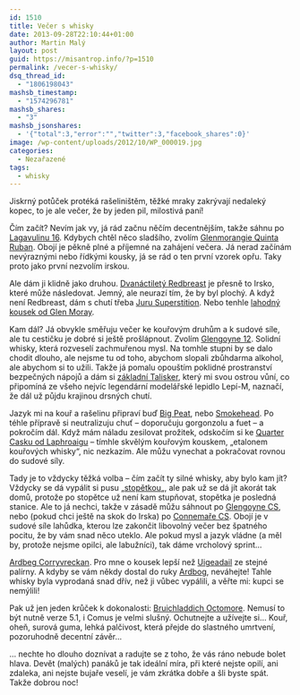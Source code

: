 ```yaml
---
id: 1510
title: Večer s whisky
date: 2013-09-28T22:10:44+01:00
author: Martin Malý
layout: post
guid: https://misantrop.info/?p=1510
permalink: /vecer-s-whisky/
dsq_thread_id:
  - "1806198043"
mashsb_timestamp:
  - "1574296781"
mashsb_shares:
  - "3"
mashsb_jsonshares:
  - '{"total":3,"error":"","twitter":3,"facebook_shares":0}'
image: /wp-content/uploads/2012/10/WP_000019.jpg
categories:
  - Nezařazené
tags:
  - whisky
---
```

Jiskrný potůček protéká rašeliništěm, těžké mraky zakrývají nedaleký kopec, to je ale večer, že by jeden pil, milostivá paní!

<!--more-->

Čím začít? Nevím jak vy, já rád začnu něčím decentnějším, takže sáhnu po [Lagavulinu 16](https://www.masterofmalt.com/whiskies/lagavulin-16-year-old-whisky/). Kdybych chtěl něco sladšího, zvolím [Glenmorangie Quinta Ruban](https://www.masterofmalt.com/whiskies/glenmorangie-quinta-ruban-whisky/?srh=1). Obojí je pěkně plné a příjemné na zahájení večera. Já nerad začínám nevýraznými nebo řídkými kousky, já se rád o ten první vzorek opřu. Taky proto jako první nezvolím irskou.

Ale dám ji klidně jako druhou. [Dvanáctiletý Redbreast](https://www.masterofmalt.com/whiskies/red-breast-12-year-old-whiskey/?srh=1) je přesně to Irsko, které může následovat. Jemný, ale neurazí tím, že by byl plochý. A když není Redbreast, dám s chutí třeba [Juru Superstition](https://www.masterofmalt.com/whiskies/isle-of-jura-superstition-whisky/?srh=1). Nebo tenhle [lahodný kousek od Glen Moray](https://www.masterofmalt.com/whiskies/glen-moray/glen-moray-17-year-old-1995-strictly-limited-carn-mor-whisky/?srh=1).

Kam dál? Já obvykle směřuju večer ke kouřovým druhům a k sudové síle, ale tu cestičku je dobré si ještě prošlápnout. Zvolím [Glengoyne 12](https://www.masterofmalt.com/whiskies/glengoyne/glengoyne-12-year-old-whisky/?srh=1). Solidní whisky, která rozveselí zachmuřenou mysl. Na tomhle stupni by se dalo chodit dlouho, ale nejsme tu od toho, abychom slopali zbůhdarma alkohol, ale abychom si to užili. Takže já pomalu opouštím poklidné prostranství bezpečných nápojů a dám si [základní Talisker](https://www.masterofmalt.com/whiskies/talisker-10-year-old-whisky/), který mi svou ostrou vůní, co připomíná ze všeho nejvíc legendární modelářské lepidlo Lepí-M, naznačí, že dál už půjdu krajinou drsných chutí.

Jazyk mi na kouř a rašelinu připraví buď [Big Peat](https://www.masterofmalt.com/whiskies/big-peat-whisky/?srh=1), nebo [Smokehead](https://www.masterofmalt.com/whiskies/smokehead-whisky/?srh=1). Po téhle přípravě si neutralizuju chuť &#8211; doporučuju gorgonzolu a fuet &#8211; a pokročím dál. Když mám náladu zesilovat prožitek, odskočím si ke [Quarter Casku od Laphroaigu](https://www.masterofmalt.com/whiskies/laphroaig-quarter-cask-whisky/?srh=1) &#8211; tímhle skvělým kouřovým kouskem, &#8222;etalonem kouřových whisky&#8220;, nic nezkazím. Ale můžu vynechat a pokračovat rovnou do sudové síly.

Tady je to vždycky těžká volba &#8211; čím začít ty silné whisky, aby bylo kam jít? Vždycky se dá vypálit si pusu &#8222;[stopětkou](https://www.masterofmalt.com/whiskies/glenfarclas-105-whisky/?srh=1)&#8222;, ale pak už se dá jít akorát tak domů, protože po stopětce už není kam stupňovat, stopětka je posledná stanice. Ale to já nechci, takže v zásadě můžu sáhnout po [Glengoyne CS](https://www.masterofmalt.com/whiskies/glengoyne/glengoyne-cask-strength-batch-1-whisky/?srh=1), nebo (pokud chci ještě na skok do Irska) po [Connemaře CS](https://www.masterofmalt.com/whiskies/connemara-peated-cask-strength-whiskey/?srh=1). Obojí je v sudové síle lahůdka, kterou lze zakončit libovolný večer bez špatného pocitu, že by vám snad něco uteklo. Ale pokud mysl a jazyk vládne (a měl by, protože nejsme opilci, ale labužníci), tak dáme vrcholový sprint&#8230;

[Ardbeg Corryvreckan](https://www.masterofmalt.com/whiskies/ardbeg-corryvreckan-single-malt-whisky/?srh=1). Pro mne o kousek lepší než [Uigeadail](https://www.masterofmalt.com/whiskies/ardbeg-uigeadail-whisky/?srh=1) ze stejné palírny. A kdyby se vám někdy dostal do ruky [Ardbog](https://www.masterofmalt.com/whiskies/ardbeg/ardbog-ardbeg-whisky/?srh=1), neváhejte! Tahle whisky byla vyprodaná snad dřív, než ji vůbec vypálili, a věřte mi: kupci se nemýlili!

Pak už jen jeden krůček k dokonalosti: [Bruichladdich Octomore](https://www.masterofmalt.com/whiskies/bruichladdich/bruichladdich-octomore-5-1-whisky/?srh=1). Nemusí to být nutně verze 5.1, i Comus je velmi slušný. Ochutnejte a užívejte si&#8230; Kouř, oheň, surová guma, lehká palčivost, která přejde do slastného umrtvení, pozoruhodně decentní závěr&#8230;

&#8230; nechte ho dlouho doznívat a radujte se z toho, že vás ráno nebude bolet hlava. Devět (malých) panáků je tak ideální míra, při které nejste opilí, ani zdaleka, ani nejste bujaře veselí, je vám zkrátka dobře a šli byste spát. Takže dobrou noc!